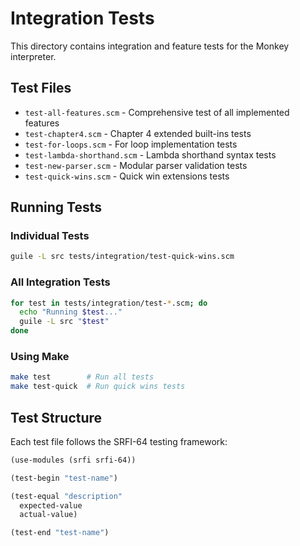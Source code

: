 # Integration Tests

This directory contains integration and feature tests for the Monkey interpreter.

## Test Files

- `test-all-features.scm` - Comprehensive test of all implemented features
- `test-chapter4.scm` - Chapter 4 extended built-ins tests
- `test-for-loops.scm` - For loop implementation tests
- `test-lambda-shorthand.scm` - Lambda shorthand syntax tests
- `test-new-parser.scm` - Modular parser validation tests
- `test-quick-wins.scm` - Quick win extensions tests

## Running Tests

### Individual Tests
```bash
guile -L src tests/integration/test-quick-wins.scm
```

### All Integration Tests
```bash
for test in tests/integration/test-*.scm; do
  echo "Running $test..."
  guile -L src "$test"
done
```

### Using Make
```bash
make test        # Run all tests
make test-quick  # Run quick wins tests
```

## Test Structure

Each test file follows the SRFI-64 testing framework:

```scheme
(use-modules (srfi srfi-64))

(test-begin "test-name")

(test-equal "description"
  expected-value
  actual-value)

(test-end "test-name")
```
